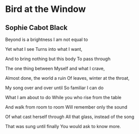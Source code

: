 # Bird at the Window
## Sophie Cabot Black
Beyond is a brightness
I am not equal to

Yet what I see
Turns into what I want,

And to bring nothing but this body
To pass through

The one thing between
Myself and what I crave,

Almost done, the world a ruin
Of leaves, winter at the throat,

My song over and over until
So familiar I can do

What I am about to do
While you who rise from the table

And walk from room to room
Will remember only the sound

Of what cast herself through
All that glass, instead of the song

That was sung until finally
You would ask to know more.